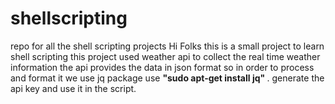 # shellscripting
repo for all the shell scripting projects
Hi Folks this is a small project to learn shell scripting 
this project used weather api to collect the real time weather information the api provides the data in json format so in order to process and format it we use jq package 
use  <b>"sudo apt-get install jq" </b>. 
generate the api key and use it in the script.
